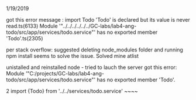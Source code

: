 1/19/2019

got this error message : 
import Todo
'Todo' is declared but its value is never read.ts(6133)
Module '"../../../../../../GC-labs/lab4-ang-todo/src/app/services/todo.service"' has no exported member 'Todo'.ts(2305)

per stack overflow: 
 suggested deleting node_modules folder and running npm install seems to solve the issue. Solved mine atlist 

 unistalled and reinstalled node - tried to lauch the server got this error:
 Module '"C:/projects/GC-labs/lab4-ang-todo/src/app/services/todo.service"' has no exported member 'Todo'.

2 import {Todo} from '../../services/todo.service'
          ~~~~